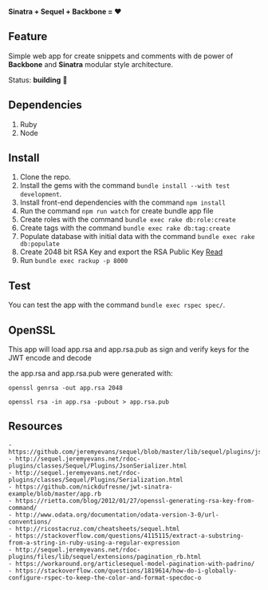 **Sinatra + Sequel + Backbone = :heart:**

## Feature

Simple web app for create snippets and comments with de power of **Backbone** and **Sinatra** modular style architecture.

Status: **building** :construction:

## Dependencies

1. Ruby
2. Node

## Install

1. Clone the repo.
2. Install the gems with the command `bundle install --with test development`.
3. Install front-end dependencies with the command `npm install`
4. Run the command `npm run watch` for create bundle app file
5. Create roles with the command `bundle exec rake db:role:create`
6. Create tags with the command `bundle exec rake db:tag:create`
7. Populate database with initial data with the command `bundle exec rake db:populate`
8. Create 2048 bit RSA Key and export the RSA Public Key [Read](#openssl)
9. Run `bundle exec rackup -p 8000`

## Test

You can test the app with the command `bundle exec rspec spec/`.

## OpenSSL

This app will load app.rsa and app.rsa.pub as sign and verify keys for the JWT encode and decode

the app.rsa and app.rsa.pub were generated with:

`openssl genrsa -out app.rsa 2048`

`openssl rsa -in app.rsa -pubout > app.rsa.pub`

## Resources

    - https://github.com/jeremyevans/sequel/blob/master/lib/sequel/plugins/json_serializer.rb
    - http://sequel.jeremyevans.net/rdoc-plugins/classes/Sequel/Plugins/JsonSerializer.html
    - http://sequel.jeremyevans.net/rdoc-plugins/classes/Sequel/Plugins/Serialization.html
    - https://github.com/nickdufresne/jwt-sinatra-example/blob/master/app.rb
    - https://rietta.com/blog/2012/01/27/openssl-generating-rsa-key-from-command/
    - http://www.odata.org/documentation/odata-version-3-0/url-conventions/
    - http://ricostacruz.com/cheatsheets/sequel.html
    - https://stackoverflow.com/questions/4115115/extract-a-substring-from-a-string-in-ruby-using-a-regular-expression
    - http://sequel.jeremyevans.net/rdoc-plugins/files/lib/sequel/extensions/pagination_rb.html
    - https://workaround.org/articlesequel-model-pagination-with-padrino/
    - https://stackoverflow.com/questions/1819614/how-do-i-globally-configure-rspec-to-keep-the-color-and-format-specdoc-o